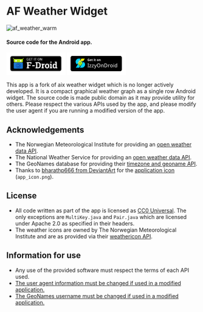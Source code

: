 # AF Weather Widget

![af_weather_warm](https://user-images.githubusercontent.com/15521729/111474175-107efa80-872c-11eb-9dd9-11a55146fd31.png)


#### Source code for the Android app.

[<img src="fastlane/metadata/en_fdroid.png" height="60" alt="Get it on F-Droid">](https://f-droid.org/en/packages/net.gitsaibot.af/) [<img src="fastlane/metadata/IzzyOnDroid.png" height="60" alt="Get it on IzzyOnDroid">](https://apt.izzysoft.de/fdroid/index/apk/net.gitsaibot.af)

This app is a fork of aix weather widget which is no longer actively developed. It is a compact graphical weather graph as a single row Android widget. The source code is made public domain as it may provide utility for others. Please respect the various APIs used by the app, and please modify the user agent if you are running a modified version of the app.

## Acknowledgements

* The Norwegian Meteorological Institute for providing an [open weather data API](https://api.met.no/#english).
* The National Weather Service for providing an [open weather data API](https://graphical.weather.gov/xml/rest.php).
* The GeoNames database for providing their [timezone and geoname API](http://www.geonames.org/export/web-services.html).
* Thanks to [bharathp666 from DeviantArt](http://bharathp666.deviantart.com/) for the [application icon](http://bharathp666.deviantart.com/art/Android-Weather-Icons-180719113) (`app_icon.png`).

## License

* All code written as part of the app is licensed as [CC0 Universal](https://creativecommons.org/publicdomain/zero/1.0/). The only exceptions are `MultiKey.java` and `Pair.java` which are licensed under Apache 2.0 as specified in their headers.
* The weather icons are owned by The Norwegian Meteorological Institute and are as provided via their [weathericon API](https://api.met.no/weatherapi/weathericon/2.0/documentation).

## Information for use

* Any use of the provided software must respect the terms of each API used.
* [The user agent information must be changed if used in a modified application.](https://github.com/Gitsaibot/AF-Weather-Widget/blob/master/app/src/main/java/net/gitsaibot/af/AixUtils.java#L497)
* [The GeoNames username must be changed if used in a modified application.](https://github.com/Gitsaibot/AF-Weather-Widget/blob/master/app/src/main/java/net/gitsaibot/af/data/AixGeoNamesData.java#L62)
